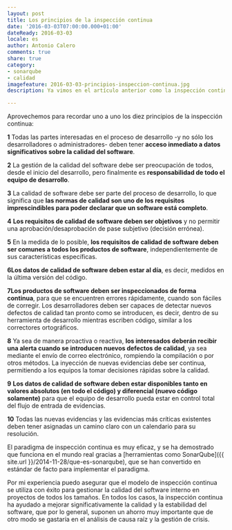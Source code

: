 ```yaml
--- 
layout: post 
title: Los principios de la inspección continua
date: '2016-03-03T07:00:00.000+01:00' 
dateReady: 2016-03-03
locale: es
author: Antonio Calero 
comments: true
share: true
category: 
- sonarqube
- calidad 
imagefeature: 2016-03-03-principios-inspeccion-continua.jpg
description: Ya vimos en el artículo anterior como la inspección continua es una forma clave para resolver los retos de la gestión de la calidad del código. ¿Pero exactamente cuáles son los principios que definen ese paradigma? ¿Los conoces?

---
```


Aprovechemos para recordar uno a uno los diez principios de la inspección continua:

<span class="fa-stack fa-md"><i class="fa fa-circle-o fa-stack-2x"></i><strong class="fa-stack-1x fa-stack-text">1</strong></span> Todas las partes interesadas en el proceso de desarrollo -y no sólo los desarrolladores o administradores- deben tener <strong>acceso inmediato a datos significativos sobre la calidad del software</strong>.

<span class="fa-stack fa-md"><i class="fa fa-circle-o fa-stack-2x"></i><strong class="fa-stack-1x fa-stack-text">2</strong></span> La gestión de la calidad del software debe ser preocupación de todos, desde el inicio del desarrollo, pero finalmente es <strong>responsabilidad de todo el equipo de desarrollo</strong>.

<span class="fa-stack fa-md"><i class="fa fa-circle-o fa-stack-2x"></i><strong class="fa-stack-1x fa-stack-text">3</strong></span> La calidad de software debe ser parte del proceso de desarrollo, lo que significa que <strong>las normas de calidad son uno de los requisitos imprescindibles para poder declarar que un software está completo</strong>.

<span class="fa-stack fa-md"><i class="fa fa-circle-o fa-stack-2x"></i><strong class="fa-stack-1x fa-stack-text">4</strong></span> <strong>Los requisitos de calidad de software deben ser objetivos</strong> y no permitir una aprobación/desaprobación de pase subjetivo (decisión errónea).

<span class="fa-stack fa-md"><i class="fa fa-circle-o fa-stack-2x"></i><strong class="fa-stack-1x fa-stack-text">5</strong></span> En la medida de lo posible, <strong>los requisitos de calidad de software deben ser comunes a todos los productos de software</strong>, independientemente de sus características específicas.

<span class="fa-stack fa-md"><i class="fa fa-circle-o fa-stack-2x"></i><strong class="fa-stack-1x fa-stack-text">6</strong></span><strong>Los datos de calidad de software deben estar al día</strong>, es decir, medidos en la última versión del código.

<span class="fa-stack fa-md"><i class="fa fa-circle-o fa-stack-2x"></i><strong class="fa-stack-1x fa-stack-text">7</strong></span><strong>Los productos de software deben ser inspeccionados de forma continua</strong>, para que se encuentren errores rápidamente, cuando son fáciles de corregir. Los desarrolladores deben ser capaces de detectar nuevos defectos de calidad tan pronto como se introducen, es decir, dentro de su herramienta de desarrollo mientras escriben código, similar a los correctores ortográficos.

<span class="fa-stack fa-md"><i class="fa fa-circle-o fa-stack-2x"></i><strong class="fa-stack-1x fa-stack-text">8</strong></span> Ya sea de manera proactiva o reactiva, <strong>los interesados deberán recibir una alerta cuando se introducen nuevos defectos de calidad</strong>, ya sea mediante el envío de correo electrónico, rompiendo la compilación o por otros métodos. La inyección de nuevas evidencias debe ser continua, permitiendo a los equipos la tomar decisiones rápidas sobre la calidad.

<span class="fa-stack fa-md"><i class="fa fa-circle-o fa-stack-2x"></i><strong class="fa-stack-1x fa-stack-text">9</strong></span> <strong>Los datos de calidad de software deben estar disponibles tanto en valores absolutos (en todo el código) y diferencial (nuevo código solamente)</strong> para que el equipo de desarrollo pueda estar en control total del flujo de entrada de evidencias.

<span class="fa-stack fa-md"><i class="fa fa-circle-o fa-stack-2x"></i><strong class="fa-stack-1x fa-stack-text">10</strong></span> Todas las nuevas evidencias y las evidencias más críticas existentes deben tener asignadas un camino claro con un calendario para su resolución.

El paradigma de inspección continua es muy eficaz, y se ha demostrado que funciona en el mundo real gracias a [herramientas como SonarQube]({{ site.url }}/2014-11-28/que-es-sonarqube), que se han convertido en estándar de facto para implementar el paradigma. 

Por mi experiencia puedo asegurar que el modelo de inspección continua se utiliza con éxito para gestionar la calidad del software interno en proyectos de todos los tamaños. En todos los casos, la inspección continua ha ayudado a mejorar significativamente la calidad y la estabilidad del software, que por lo general, suponen un ahorro muy importante que de otro modo se gastaría en el análisis de causa raíz y la gestión de crisis. 


